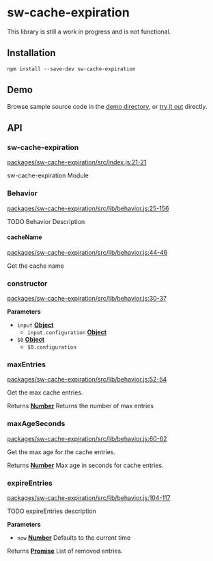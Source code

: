 # sw-cache-expiration

This library is still a work in progress and is not functional.

## Installation

`npm install --save-dev sw-cache-expiration`

## Demo

Browse sample source code in the [demo directory](https://github.com/GoogleChrome/sw-helpers/tree/master/packages/sw-cache-expiration/demo), or
[try it out](https://googlechrome.github.io/sw-helpers/sw-cache-expiration/demo/) directly.

## API

<!-- Generated by documentation.js. Update this documentation by updating the source code. -->

### sw-cache-expiration

[packages/sw-cache-expiration/src/index.js:21-21](https://github.com/GoogleChrome/sw-helpers/blob/8e8f250ff235206b34f642bb53f304520f501b9a/packages/sw-cache-expiration/src/index.js#L21-L21 "Source code on GitHub")

sw-cache-expiration Module

### Behavior

[packages/sw-cache-expiration/src/lib/behavior.js:25-156](https://github.com/GoogleChrome/sw-helpers/blob/8e8f250ff235206b34f642bb53f304520f501b9a/packages/sw-cache-expiration/src/lib/behavior.js#L25-L156 "Source code on GitHub")

TODO Behavior Description

#### cacheName

[packages/sw-cache-expiration/src/lib/behavior.js:44-46](https://github.com/GoogleChrome/sw-helpers/blob/8e8f250ff235206b34f642bb53f304520f501b9a/packages/sw-cache-expiration/src/lib/behavior.js#L44-L46 "Source code on GitHub")

Get the cache name

### constructor

[packages/sw-cache-expiration/src/lib/behavior.js:30-37](https://github.com/GoogleChrome/sw-helpers/blob/8e8f250ff235206b34f642bb53f304520f501b9a/packages/sw-cache-expiration/src/lib/behavior.js#L30-L37 "Source code on GitHub")

**Parameters**

-   `input` **[Object](https://developer.mozilla.org/en-US/docs/Web/JavaScript/Reference/Global_Objects/Object)** 
    -   `input.configuration` **[Object](https://developer.mozilla.org/en-US/docs/Web/JavaScript/Reference/Global_Objects/Object)** 
-   `$0` **[Object](https://developer.mozilla.org/en-US/docs/Web/JavaScript/Reference/Global_Objects/Object)** 
    -   `$0.configuration`  

### maxEntries

[packages/sw-cache-expiration/src/lib/behavior.js:52-54](https://github.com/GoogleChrome/sw-helpers/blob/8e8f250ff235206b34f642bb53f304520f501b9a/packages/sw-cache-expiration/src/lib/behavior.js#L52-L54 "Source code on GitHub")

Get the max cache entries.

Returns **[Number](https://developer.mozilla.org/en-US/docs/Web/JavaScript/Reference/Global_Objects/Number)** Returns the number of max entries

### maxAgeSeconds

[packages/sw-cache-expiration/src/lib/behavior.js:60-62](https://github.com/GoogleChrome/sw-helpers/blob/8e8f250ff235206b34f642bb53f304520f501b9a/packages/sw-cache-expiration/src/lib/behavior.js#L60-L62 "Source code on GitHub")

Get the max age for the cache entries.

Returns **[Number](https://developer.mozilla.org/en-US/docs/Web/JavaScript/Reference/Global_Objects/Number)** Max age in seconds for cache entries.

### expireEntries

[packages/sw-cache-expiration/src/lib/behavior.js:104-117](https://github.com/GoogleChrome/sw-helpers/blob/8e8f250ff235206b34f642bb53f304520f501b9a/packages/sw-cache-expiration/src/lib/behavior.js#L104-L117 "Source code on GitHub")

TODO expireEntries description

**Parameters**

-   `now` **[Number](https://developer.mozilla.org/en-US/docs/Web/JavaScript/Reference/Global_Objects/Number)** Defaults to the current time

Returns **[Promise](https://developer.mozilla.org/en-US/docs/Web/JavaScript/Reference/Global_Objects/Promise)** List of removed entries.
